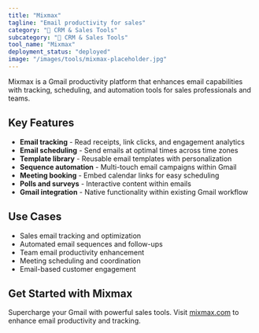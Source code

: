 ```yaml
---
title: "Mixmax"
tagline: "Email productivity for sales"
category: "🎯 CRM & Sales Tools"
subcategory: "🎯 CRM & Sales Tools"
tool_name: "Mixmax"
deployment_status: "deployed"
image: "/images/tools/mixmax-placeholder.jpg"
---
```

Mixmax is a Gmail productivity platform that enhances email capabilities with tracking, scheduling, and automation tools for sales professionals and teams.

## Key Features

- **Email tracking** - Read receipts, link clicks, and engagement analytics
- **Email scheduling** - Send emails at optimal times across time zones
- **Template library** - Reusable email templates with personalization
- **Sequence automation** - Multi-touch email campaigns within Gmail
- **Meeting booking** - Embed calendar links for easy scheduling
- **Polls and surveys** - Interactive content within emails
- **Gmail integration** - Native functionality within existing Gmail workflow

## Use Cases

- Sales email tracking and optimization
- Automated email sequences and follow-ups
- Team email productivity enhancement
- Meeting scheduling and coordination
- Email-based customer engagement

## Get Started with Mixmax

Supercharge your Gmail with powerful sales tools. Visit [mixmax.com](https://mixmax.com) to enhance email productivity and tracking.